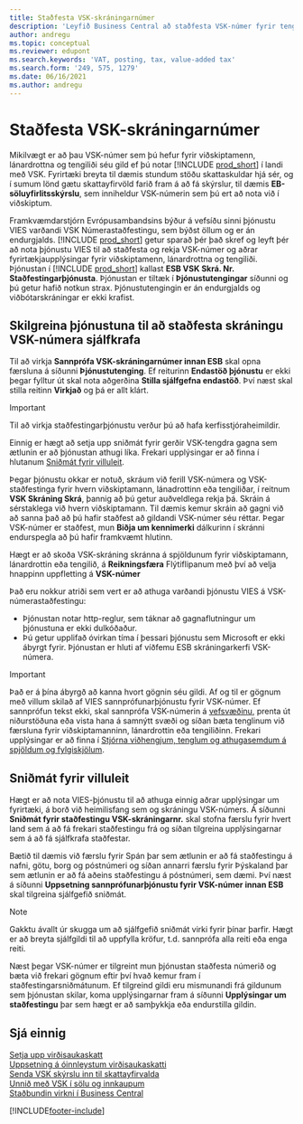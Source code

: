 ```yaml
---
title: Staðfesta VSK-skráningarnúmer
description: 'Leyfið Business Central að staðfesta VSK-númer fyrir tengiliði þína, viðskiptamenn og lánardrottna samkvæmt VIES-þjónustu Evrópusambandsins fyrir staðfestingu VSK-númers.'
author: andregu
ms.topic: conceptual
ms.reviewer: edupont
ms.search.keywords: 'VAT, posting, tax, value-added tax'
ms.search.form: '249, 575, 1279'
ms.date: 06/16/2021
ms.author: andregu
---
```


# <a name="validate-vat-registration-numbers" />Staðfesta VSK-skráningarnúmer

Mikilvægt er að þau VSK-númer sem þú hefur fyrir viðskiptamenn, lánardrottna og tengiliði séu gild ef þú notar [!INCLUDE [prod_short](includes/prod_short.md)] í landi með VSK. Fyrirtæki breyta til dæmis stundum stöðu skattaskuldar hjá sér, og í sumum lönd gætu skattayfirvöld farið fram á að fá skýrslur, til dæmis **EB-söluyfirlitsskýrslu**, sem inniheldur VSK-númerin sem þú ert að nota við í viðskiptum.

Framkvæmdarstjórn Evrópusambandsins býður á vefsíðu sinni þjónustu VIES varðandi VSK Númerastaðfestingu, sem býðst öllum og er án endurgjalds. [!INCLUDE [prod_short](includes/prod_short.md)] getur sparað þér það skref og leyft þér að nota þjónustu VIES til að staðfesta og rekja VSK-númer og aðrar fyrirtækjaupplýsingar fyrir viðskiptamenn, lánardrottna og tengiliði. Þjónustan í [!INCLUDE [prod_short](includes/prod_short.md)] kallast **ESB VSK Skrá. Nr. Staðfestingarþjónusta**. Þjónustan er tiltæk í **Þjónustutengingar** síðunni og þú getur hafið notkun strax. Þjónustutengingin er án endurgjalds og viðbótarskráningar er ekki krafist.

## <a name="configure-the-service-to-verify-vat-registration-numbers-automatically" />Skilgreina þjónustuna til að staðfesta skráningu VSK-númera sjálfkrafa

Til að virkja **Sannprófa VSK-skráningarnúmer innan ESB** skal opna færsluna á síðunni **Þjónustutenging**. Ef reiturinn **Endastöð þjónustu** er ekki þegar fylltur út skal nota aðgerðina **Stilla sjálfgefna endastöð**. Því næst skal stilla reitinn **Virkjað** og þá er allt klárt.  

> [!IMPORTANT]
> Til að virkja staðfestingarþjónustu verður þú að hafa kerfisstjóraheimildir.

Einnig er hægt að setja upp sniðmát fyrir gerðir VSK-tengdra gagna sem ætlunin er að þjónustan athugi líka. Frekari upplýsingar er að finna í hlutanum [Sniðmát fyrir villuleit](#validation-templates).

Þegar þjónustu okkar er notuð, skráum við ferill VSK-númera og VSK-staðfestinga fyrir hvern viðskiptamann, lánadrottinn eða tengiliðar, í reitnum **VSK Skráning Skrá**, þannig að þú getur auðveldlega rekja þá. Skráin á sérstaklega við hvern viðskiptamann. Til dæmis kemur skráin að gagni við að sanna það að þú hafir staðfest að gildandi VSK-númer séu réttar. Þegar VSK-númer er staðfest, mun **Biðja um kennimerki** dálkurinn í skránni endurspegla að þú hafir framkvæmt hlutinn.

Hægt er að skoða VSK-skráning skránna á spjöldunum fyrir viðskiptamann, lánardrottin eða tengilið, á **Reikningsfæra** Flýtiflipanum með því að velja hnappinn uppfletting á **VSK-númer**  

Það eru nokkur atriði sem vert er að athuga varðandi þjónustu VIES á VSK-númerastaðfestingu:

* Þjónustan notar http-reglur, sem táknar að gagnaflutningur um þjónustuna er ekki dulkóðaður.  
* Þú getur upplifað óvirkan tíma í þessari þjónustu sem Microsoft er ekki ábyrgt fyrir. Þjónustan er hluti af víðfemu ESB skráningarkerfi VSK-númera.

> [!IMPORTANT]
> Það er á þína ábyrgð að kanna hvort gögnin séu gildi. Af og til er gögnum með villum skilað af VIES sannprófunarþjónustu fyrir VSK-númer. Ef sannprófun tekst ekki, skal sannprófa VSK-númerin á [vefsvæðinu](https://ec.europa.eu/taxation_customs/vies/), prenta út niðurstöðuna eða vista hana á samnýtt svæði og síðan bæta tenglinum við færsluna fyrir viðskiptamanninn, lánardrottin eða tengiliðinn. Frekari upplýsingar er að finna í [Stjórna viðhengjum, tenglum og athugasemdum á spjöldum og fylgiskjölum](ui-how-add-link-to-record.md).

## <a name="validation-templates" />Sniðmát fyrir villuleit

Hægt er að nota VIES-þjónustu til að athuga einnig aðrar upplýsingar um fyrirtæki, á borð við heimilisfang sem og skráningu VSK-númers. Á síðunni **Sniðmát fyrir staðfestingu VSK-skráningarnr.** skal stofna færslu fyrir hvert land sem á að fá frekari staðfestingu frá og síðan tilgreina upplýsingarnar sem á að fá sjálfkrafa staðfestar.  

Bætið til dæmis við færslu fyrir Spán þar sem ætlunin er að fá staðfestingu á nafni, götu, borg og póstnúmeri og síðan annarri færslu fyrir Þýskaland þar sem ætlunin er að fá aðeins staðfestingu á póstnúmeri, sem dæmi. Því næst á síðunni **Uppsetning sannprófunarþjónustu fyrir VSK-númer innan ESB** skal tilgreina sjálfgefið sniðmát.  

> [!NOTE]
> Gakktu ávallt úr skugga um að sjálfgefið sniðmát virki fyrir þínar þarfir. Hægt er að breyta sjálfgildi til að uppfylla kröfur, t.d. sannprófa alla reiti eða enga reiti.

Næst þegar VSK-númer er tilgreint mun þjónustan staðfesta númerið og bæta við frekari gögnum eftir því hvað kemur fram í staðfestingarsniðmátunum. Ef tilgreind gildi eru mismunandi frá gildunum sem þjónustan skilar, koma upplýsingarnar fram á síðunni **Upplýsingar um staðfestingu** þar sem hægt er að samþykkja eða endurstilla gildin.  

## <a name="see-also" />Sjá einnig

[Setja upp virðisaukaskatt](finance-setup-vat.md)  
[Uppsetning á óinnleystum virðisaukaskatti](finance-setup-unrealized-vat.md)  
[Senda VSK skýrslu inn til skattayfirvalda](finance-how-report-vat.md)  
[Unnið með VSK í sölu og innkaupum](finance-work-with-vat.md)  
[Staðbundin virkni í Business Central](about-localization.md)  


[!INCLUDE[footer-include](includes/footer-banner.md)]
